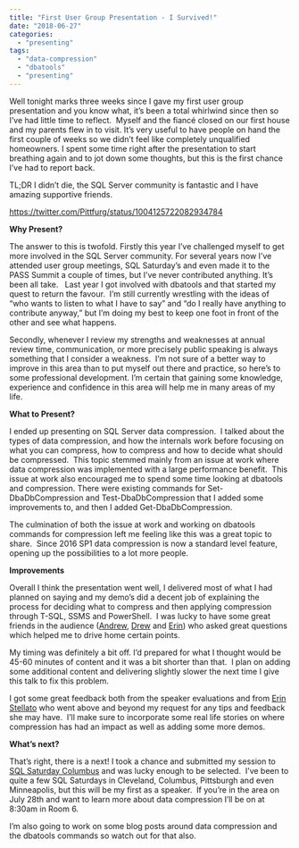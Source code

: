 ```yaml
---
title: "First User Group Presentation - I Survived!"
date: "2018-06-27"
categories: 
  - "presenting"
tags: 
  - "data-compression"
  - "dbatools"
  - "presenting"
---
```


Well tonight marks three weeks since I gave my first user group presentation and you know what, it’s been a total whirlwind since then so I’ve had little time to reflect.  Myself and the fiancé closed on our first house and my parents flew in to visit. It’s very useful to have people on hand the first couple of weeks so we didn’t feel like completely unqualified homeowners. I spent some time right after the presentation to start breathing again and to jot down some thoughts, but this is the first chance I’ve had to report back.

TL;DR I didn’t die, the SQL Server community is fantastic and I have amazing supportive friends.

https://twitter.com/Pittfurg/status/1004125722082934784

**Why Present?**

The answer to this is twofold. Firstly this year I’ve challenged myself to get more involved in the SQL Server community. For several years now I’ve attended user group meetings, SQL Saturday’s and even made it to the PASS Summit a couple of times, but I’ve never contributed anything. It’s been all take.   Last year I got involved with dbatools and that started my quest to return the favour.  I’m still currently wrestling with the ideas of “who wants to listen to what I have to say” and “do I really have anything to contribute anyway,” but I’m doing my best to keep one foot in front of the other and see what happens.

Secondly, whenever I review my strengths and weaknesses at annual review time, communication, or more precisely public speaking is always something that I consider a weakness.  I’m not sure of a better way to improve in this area than to put myself out there and practice, so here’s to some professional development. I’m certain that gaining some knowledge, experience and confidence in this area will help me in many areas of my life.

**What to Present?**

I ended up presenting on SQL Server data compression.  I talked about the types of data compression, and how the internals work before focusing on what you can compress, how to compress and how to decide what should be compressed.  This topic stemmed mainly from an issue at work where data compression was implemented with a large performance benefit.  This issue at work also encouraged me to spend some time looking at dbatools and compression. There were existing commands for Set-DbaDbCompression and Test-DbaDbCompression that I added some improvements to, and then I added Get-DbaDbCompression.

The culmination of both the issue at work and working on dbatools commands for compression left me feeling like this was a great topic to share.  Since 2016 SP1 data compression is now a standard level feature, opening up the possibilities to a lot more people.

**Improvements**

Overall I think the presentation went well, I delivered most of what I had planned on saying and my demo’s did a decent job of explaining the process for deciding what to compress and then applying compression through T-SQL, SSMS and PowerShell.  I was lucky to have some great friends in the audience ([Andrew](https://twitter.com/awickham), [Drew](https://twitter.com/Pittfurg) and [Erin](https://twitter.com/erinstellato)) who asked great questions which helped me to drive home certain points.

My timing was definitely a bit off. I’d prepared for what I thought would be 45-60 minutes of content and it was a bit shorter than that.  I plan on adding some additional content and delivering slightly slower the next time I give this talk to fix this problem.

I got some great feedback both from the speaker evaluations and from [Erin Stellato](https://www.sqlskills.com/blogs/erin/) who went above and beyond my request for any tips and feedback she may have.  I’ll make sure to incorporate some real life stories on where compression has had an impact as well as adding some more demos.

**What’s next?**

That’s right, there is a next! I took a chance and submitted my session to [SQL Saturday Columbus](http://www.sqlsaturday.com/736/eventhome.aspx) and was lucky enough to be selected.  I’ve been to quite a few SQL Saturdays in Cleveland, Columbus, Pittsburgh and even Minneapolis, but this will be my first as a speaker.  If you’re in the area on July 28th and want to learn more about data compression I’ll be on at 8:30am in Room 6.

I’m also going to work on some blog posts around data compression and the dbatools commands so watch out for that also.
